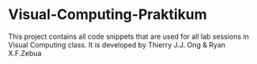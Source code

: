 ﻿# Visual-Computing-Praktikum
This project contains all code snippets that are used for all lab sessions in Visual Computing class. 
It is developed by Thierry J.J. Ong & Ryan X.F.Zebua

